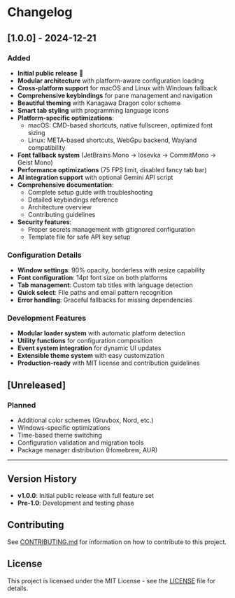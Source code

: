 # Changelog

## [1.0.0] - 2024-12-21

### Added
- **Initial public release** 🚀
- **Modular architecture** with platform-aware configuration loading
- **Cross-platform support** for macOS and Linux with Windows fallback
- **Comprehensive keybindings** for pane management and navigation
- **Beautiful theming** with Kanagawa Dragon color scheme
- **Smart tab styling** with programming language icons
- **Platform-specific optimizations**:
  - macOS: CMD-based shortcuts, native fullscreen, optimized font sizing
  - Linux: META-based shortcuts, WebGpu backend, Wayland compatibility
- **Font fallback system** (JetBrains Mono → Iosevka → CommitMono → Geist Mono)
- **Performance optimizations** (75 FPS limit, disabled fancy tab bar)
- **AI integration support** with optional Gemini API script
- **Comprehensive documentation**:
  - Complete setup guide with troubleshooting
  - Detailed keybindings reference
  - Architecture overview
  - Contributing guidelines
- **Security features**:
  - Proper secrets management with gitignored configuration
  - Template file for safe API key setup

### Configuration Details
- **Window settings**: 90% opacity, borderless with resize capability
- **Font configuration**: 14pt font size on both platforms
- **Tab management**: Custom tab titles with language detection
- **Quick select**: File paths and email pattern recognition
- **Error handling**: Graceful fallbacks for missing dependencies

### Development Features
- **Modular loader system** with automatic platform detection
- **Utility functions** for configuration composition
- **Event system integration** for dynamic UI updates
- **Extensible theme system** with easy customization
- **Production-ready** with MIT license and contribution guidelines

## [Unreleased]

### Planned
- Additional color schemes (Gruvbox, Nord, etc.)
- Windows-specific optimizations
- Time-based theme switching
- Configuration validation and migration tools
- Package manager distribution (Homebrew, AUR)

---

## Version History

- **v1.0.0**: Initial public release with full feature set
- **Pre-1.0**: Development and testing phase

## Contributing

See [CONTRIBUTING.md](CONTRIBUTING.md) for information on how to contribute to this project.

## License

This project is licensed under the MIT License - see the [LICENSE](LICENSE) file for details.
